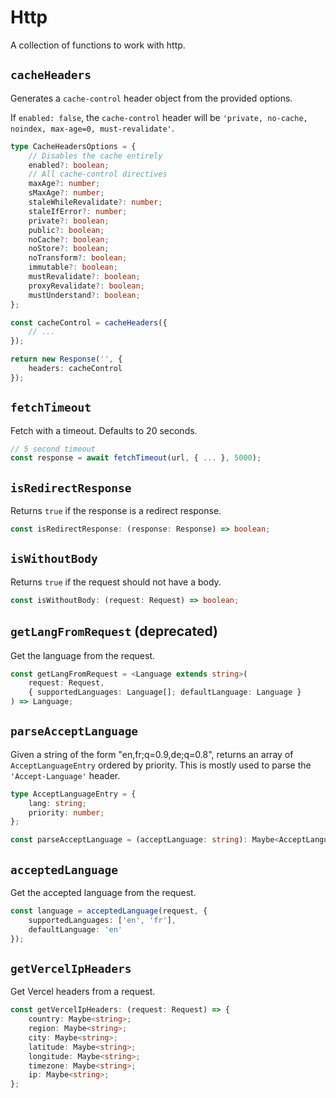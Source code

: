 # Http

A collection of functions to work with http.

## `cacheHeaders`

Generates a `cache-control` header object from the provided options.

If `enabled: false`, the `cache-control` header will be
`'private, no-cache, noindex, max-age=0, must-revalidate'`.

```ts
type CacheHeadersOptions = {
	// Disables the cache entirely
	enabled?: boolean;
	// All cache-control directives
	maxAge?: number;
	sMaxAge?: number;
	staleWhileRevalidate?: number;
	staleIfError?: number;
	private?: boolean;
	public?: boolean;
	noCache?: boolean;
	noStore?: boolean;
	noTransform?: boolean;
	immutable?: boolean;
	mustRevalidate?: boolean;
	proxyRevalidate?: boolean;
	mustUnderstand?: boolean;
};

const cacheControl = cacheHeaders({
	// ...
});

return new Response('', {
	headers: cacheControl
});
```

## `fetchTimeout`

Fetch with a timeout. Defaults to 20 seconds.

```ts
// 5 second timeout
const response = await fetchTimeout(url, { ... }, 5000);
```

## `isRedirectResponse`

Returns `true` if the response is a redirect response.

```ts
const isRedirectResponse: (response: Response) => boolean;
```

## `isWithoutBody`

Returns `true` if the request should not have a body.

```ts
const isWithoutBody: (request: Request) => boolean;
```

## `getLangFromRequest` (deprecated)

Get the language from the request.

```ts
const getLangFromRequest = <Language extends string>(
	request: Request,
	{ supportedLanguages: Language[]; defaultLanguage: Language }
) => Language;
```

## `parseAcceptLanguage`

Given a string of the form "en,fr;q=0.9,de;q=0.8", returns an array of `AcceptLanguageEntry` ordered
by priority. This is mostly used to parse the `'Accept-Language'` header.

```ts
type AcceptLanguageEntry = {
	lang: string;
	priority: number;
};

const parseAcceptLanguage = (acceptLanguage: string): Maybe<AcceptLanguageEntry[]>
```

## `acceptedLanguage`

Get the accepted language from the request.

```ts
const language = acceptedLanguage(request, {
	supportedLanguages: ['en', 'fr'],
	defaultLanguage: 'en'
});
```

## `getVercelIpHeaders`

Get Vercel headers from a request.

```ts
const getVercelIpHeaders: (request: Request) => {
	country: Maybe<string>;
	region: Maybe<string>;
	city: Maybe<string>;
	latitude: Maybe<string>;
	longitude: Maybe<string>;
	timezone: Maybe<string>;
	ip: Maybe<string>;
};
```

